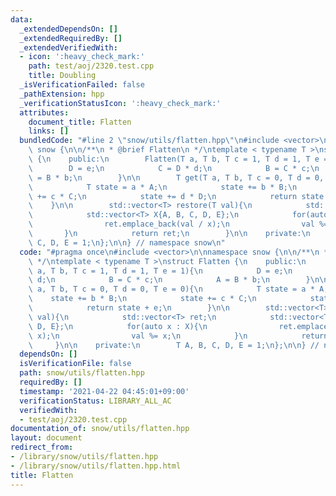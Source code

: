 ```yaml
---
data:
  _extendedDependsOn: []
  _extendedRequiredBy: []
  _extendedVerifiedWith:
  - icon: ':heavy_check_mark:'
    path: test/aoj/2320.test.cpp
    title: Doubling
  _isVerificationFailed: false
  _pathExtension: hpp
  _verificationStatusIcon: ':heavy_check_mark:'
  attributes:
    document_title: Flatten
    links: []
  bundledCode: "#line 2 \"snow/utils/flatten.hpp\"\n#include <vector>\n\nnamespace\
    \ snow {\n\n/**\n * @brief Flatten\n */\ntemplate < typename T >\nstruct Flatten\
    \ {\n    public:\n        Flatten(T a, T b, T c = 1, T d = 1, T e = 1){\n    \
    \        D = e;\n            C = D * d;\n            B = C * c;\n            A\
    \ = B * b;\n        }\n\n        T get(T a, T b, T c = 0, T d = 0, T e = 0){\n\
    \            T state = a * A;\n            state += b * B;\n            state\
    \ += c * C;\n            state += d * D;\n            return state + e;\n    \
    \    }\n\n        std::vector<T> restore(T val){\n            std::vector<T> ret;\n\
    \            std::vector<T> X{A, B, C, D, E};\n            for(auto x : X){\n\
    \                ret.emplace_back(val / x);\n                val %= x;\n     \
    \       }\n            return ret;\n        }\n\n    private:\n        T A, B,\
    \ C, D, E = 1;\n};\n\n} // namespace snow\n"
  code: "#pragma once\n#include <vector>\n\nnamespace snow {\n\n/**\n * @brief Flatten\n\
    \ */\ntemplate < typename T >\nstruct Flatten {\n    public:\n        Flatten(T\
    \ a, T b, T c = 1, T d = 1, T e = 1){\n            D = e;\n            C = D *\
    \ d;\n            B = C * c;\n            A = B * b;\n        }\n\n        T get(T\
    \ a, T b, T c = 0, T d = 0, T e = 0){\n            T state = a * A;\n        \
    \    state += b * B;\n            state += c * C;\n            state += d * D;\n\
    \            return state + e;\n        }\n\n        std::vector<T> restore(T\
    \ val){\n            std::vector<T> ret;\n            std::vector<T> X{A, B, C,\
    \ D, E};\n            for(auto x : X){\n                ret.emplace_back(val /\
    \ x);\n                val %= x;\n            }\n            return ret;\n   \
    \     }\n\n    private:\n        T A, B, C, D, E = 1;\n};\n\n} // namespace snow"
  dependsOn: []
  isVerificationFile: false
  path: snow/utils/flatten.hpp
  requiredBy: []
  timestamp: '2021-04-22 04:45:01+09:00'
  verificationStatus: LIBRARY_ALL_AC
  verifiedWith:
  - test/aoj/2320.test.cpp
documentation_of: snow/utils/flatten.hpp
layout: document
redirect_from:
- /library/snow/utils/flatten.hpp
- /library/snow/utils/flatten.hpp.html
title: Flatten
---
```

